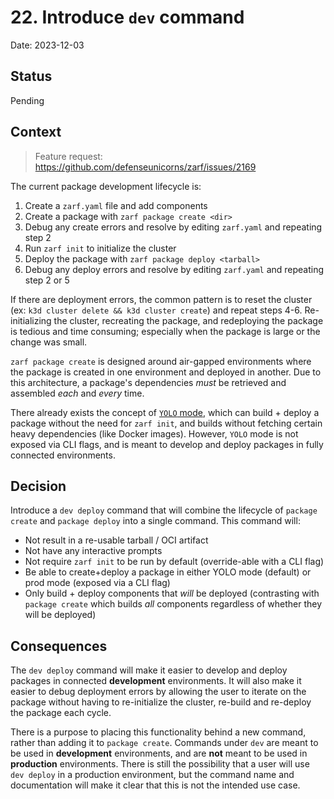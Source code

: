 # 22. Introduce `dev` command

Date: 2023-12-03

## Status

Pending

## Context

> Feature request: <https://github.com/defenseunicorns/zarf/issues/2169>

The current package development lifecycle is:

1. Create a `zarf.yaml` file and add components
2. Create a package with `zarf package create <dir>`
3. Debug any create errors and resolve by editing `zarf.yaml` and repeating step 2
4. Run `zarf init` to initialize the cluster
5. Deploy the package with `zarf package deploy <tarball>`
6. Debug any deploy errors and resolve by editing `zarf.yaml` and repeating step 2 or 5

If there are deployment errors, the common pattern is to reset the cluster (ex: `k3d cluster delete && k3d cluster create`) and repeat steps 4-6. Re-initializing the cluster, recreating the package, and redeploying the package is tedious and time consuming; especially when the package is large or the change was small.

`zarf package create` is designed around air-gapped environments where the package is created in one environment and deployed in another. Due to this architecture, a package's dependencies _must_ be retrieved and assembled _each_ and _every_ time.

There already exists the concept of [`YOLO` mode](0010-yolo-mode.md), which can build + deploy a package without the need for `zarf init`, and builds without fetching certain heavy dependencies (like Docker images). However, `YOLO` mode is not exposed via CLI flags, and is meant to develop and deploy packages in fully connected environments.

## Decision

Introduce a `dev deploy` command that will combine the lifecycle of `package create` and `package deploy` into a single command. This command will:

- Not result in a re-usable tarball / OCI artifact
- Not have any interactive prompts
- Not require `zarf init` to be run by default (override-able with a CLI flag)
- Be able to create+deploy a package in either YOLO mode (default) or prod mode (exposed via a CLI flag)
- Only build + deploy components that _will_ be deployed (contrasting with `package create` which builds _all_ components regardless of whether they will be deployed)

## Consequences

The `dev deploy` command will make it easier to develop and deploy packages in connected **development** environments. It will also make it easier to debug deployment errors by allowing the user to iterate on the package without having to re-initialize the cluster, re-build and re-deploy the package each cycle.

There is a purpose to placing this functionality behind a new command, rather than adding it to `package create`. Commands under `dev` are meant to be used in **development** environments, and are **not** meant to be used in **production** environments. There is still the possibility that a user will use `dev deploy` in a production environment, but the command name and documentation will make it clear that this is not the intended use case.
